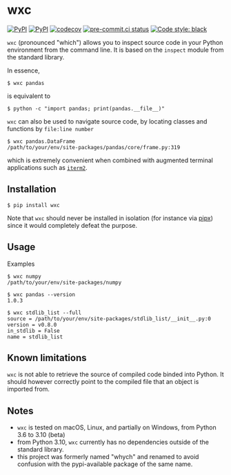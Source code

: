 # wxc

[![PyPI](https://img.shields.io/pypi/v/wxc)](https://pypi.org/project/wxc/)
[![PyPI](https://img.shields.io/pypi/pyversions/wxc)](https://pypi.org/project/wxc/)
[![codecov](https://codecov.io/gh/neutrinoceros/wxc/branch/master/graph/badge.svg)](https://codecov.io/gh/neutrinoceros/wxc)
[![pre-commit.ci status](https://results.pre-commit.ci/badge/github/neutrinoceros/wxc/main.svg)](https://results.pre-commit.ci/latest/github/neutrinoceros/wxc/main)
[![Code style: black](https://img.shields.io/badge/code%20style-black-000000.svg)](https://github.com/psf/black)

`wxc` (pronounced "which") allows you to inspect source code in your Python
environment from the command line. It is based on the `inspect` module from the
standard library.


In essence,
```shell
$ wxc pandas
```
is equivalent to
```shell
$ python -c "import pandas; print(pandas.__file__)"
```

`wxc` can also be used to navigate source code, by locating classes and
functions by `file:line number`
```shell
$ wxc pandas.DataFrame
/path/to/your/env/site-packages/pandas/core/frame.py:319
```
which is extremely convenient when combined with augmented terminal applications
such as [`iterm2`](https://iterm2.com).

## Installation

```shell
$ pip install wxc
```
Note that `wxc` should never be installed in isolation (for instance via
[pipx](https://pipxproject.github.io/pipx/)) since it would completely defeat
the purpose.

## Usage

Examples

```shell
$ wxc numpy
/path/to/your/env/site-packages/numpy

$ wxc pandas --version
1.0.3

$ wxc stdlib_list --full
source = /path/to/your/env/site-packages/stdlib_list/__init__.py:0
version = v0.8.0
in_stdlib = False
name = stdlib_list
```

## Known limitations

`wxc` is not able to retrieve the source of compiled code binded into Python. It
should however correctly point to the compiled file that an object is imported
from.

## Notes

- `wxc` is tested on macOS, Linux, and partially on Windows, from Python 3.6 to 3.10 (beta)
- from Python 3.10, `wxc` currently has no dependencies outside of the standard
  library.
- this project was formerly named "whych" and renamed to avoid confusion with the
  pypi-available package of the same name.
